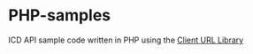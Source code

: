# PHP-samples
ICD API sample code written in PHP using the [Client URL Library](http://php.net/manual/en/book.curl.php)
